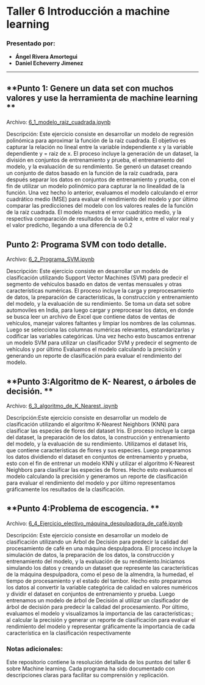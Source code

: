 # Taller 6 Introducción a machine learning

### Presentado por:
- **Ángel Rivera Amortegui**
- **Daniel Echeverry Jimenez**

---
## **Punto 1: Genere un data set con muchos valores y use la herramienta de machine learning **
Archivo: [6_1_modelo_raiz_cuadrada.ipynb](./6_1_modelo_raiz_cuadrada.ipynb)

Descripción:  Este ejercicio consiste en desarrollar un modelo de regresión polinómica para aproximar la función de la raíz cuadrada. El objetivo es capturar la relación no lineal entre la variable independiente x y la variable dependiente y = raiz de x. El proceso incluye la generación de un dataset, la división en conjuntos de entrenamiento y prueba, el entrenamiento del modelo, y la evaluación de su rendimiento. Se generó un dataset creando un conjunto de datos basado en la función de la raíz cuadrada, para después separar los datos en conjuntos de entrenamiento y prueba, con el fin de utilizar un modelo polinómico para capturar la no linealidad de la función. Una vez hecho lo anterior, evaluamos el modelo calculando el error cuadrático medio (MSE) para evaluar el rendimiento del modelo y por último  comparar las predicciones del modelo con los valores reales de la función de la raíz cuadrada. El modelo muestra el error cuadrático medio, y la respectiva comparación de resultados de la variable x, entre el valor real y el valor predicho, llegando a una diferencia de 0.2

## **Punto 2: Programa SVM con todo detalle.**
Archivo: [6_2_Programa_SVM.ipynb](./6_2_Programa_SVM.ipynb)

Descripción:  Este ejercicio consiste en desarrollar un modelo de clasificación utilizando Support Vector Machines (SVM) para predecir el segmento de vehículos basado en datos de ventas mensuales y otras características numéricas. El proceso incluye la carga y preprocesamiento de datos, la preparación de características, la construcción y entrenamiento del modelo, y la evaluación de su rendimiento. Se toma un data set sobre automoviles en India, para luego cargar y preprocesar los datos, en donde se busca leer un archivo de Excel que contiene datos de ventas de vehículos, manejar valores faltantes y limpiar los nombres de las columnas. Luego se selecciona las columnas numéricas relevantes, estandarizarlas y codificar las variables categóricas. Una vez hecho esto buscamos entrenar un modelo SVM para utilizar un clasificador SVM y predecir el segmento de vehículos y por último Evaluamos el modelo calculando la precisión y generando un reporte de clasificación para evaluar el rendimiento del modelo.

## **Punto 3:Algoritmo de K- Nearest, o árboles de decisión. **
Archivo: [6_3_algoritmo_de_K_Nearest,.ipynb](./6_3_algoritmo_de_K_Nearest,.ipynb)

Descripción:Este ejercicio consiste en desarrollar un modelo de clasificación utilizando el algoritmo K-Nearest Neighbors (KNN) para clasificar las especies de flores del dataset Iris. El proceso incluye la carga del dataset, la preparación de los datos, la construcción y entrenamiento del modelo, y la evaluación de su rendimiento. Utilizamos el dataset Iris, que contiene características de flores y sus especies. Luego preparamos los datos dividiendo el dataset en conjuntos de entrenamiento y prueba, esto con el fin de entrenar un modelo KNN y utilizar el algoritmo K-Nearest Neighbors para clasificar las especies de flores. Hecho esto evaluamos el modelo calculando la precisión y generamos un reporte de clasificación para evaluar el rendimiento del modelo y por último representamos gráficamente los resultados de la clasificación.

## **Punto 4:Problema de escogencia. **
Archivo: [6_4_Ejercicio_electivo_máquina_despulpadora_de_café.ipynb](./6_4_Ejercicio_electivo_máquina_despulpadora_de_café.ipynb)

Descripción: Este ejercicio consiste en desarrollar un modelo de clasificación utilizando un Árbol de Decisión para predecir la calidad del procesamiento de café en una máquina despulpadora. El proceso incluye la simulación de datos, la preparación de los datos, la construcción y entrenamiento del modelo, y la evaluación de su rendimiento.Iniciamos simulando los datos y creando un dataset que represente las características de la máquina despulpadora, como el peso de la almendra, la humedad, el tiempo de procesamiento y el estado del tambor. Hecho esto preparamos los datos al convertir la variable categórica de calidad en valores numéricos y dividir el dataset en conjuntos de entrenamiento y prueba. Luego entrenamos un modelo de árbol de Decisión al utilizar un clasificador de árbol de decisión para predecir la calidad del procesamiento. Por último, evaluamos el modelo y visualizamos la importancia de las características:; al calcular la precisión y generar un reporte de clasificación para evaluar el rendimiento del modelo y representar gráficamente la importancia de cada característica en la clasificación respectivamente

### Notas adicionales:
Este repositorio contiene la resolución detallada de los puntos del taller 6 sobre Machine learning. Cada programa ha sido documentado con descripciones claras para facilitar su comprensión y replicación.
